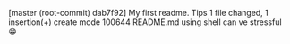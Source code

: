 [master (root-commit) dab7f92] My first readme. Tips
 1 file changed, 1 insertion(+)
 create mode 100644 README.md
using shell can ve stressful 😁
